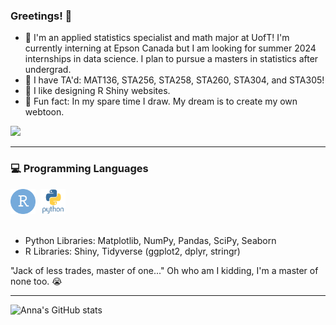 ### Greetings! 👋
- :blue_book: I'm an applied statistics specialist and math major at UofT! I'm currently interning at Epson Canada but I am looking for summer 2024 internships in data science. I plan to pursue a masters in statistics after undergrad.
- :school: I have TA'd: MAT136, STA256, STA258, STA260, STA304, and STA305!
- :blue_heart: I like designing R Shiny websites.
- :shit: Fun fact: In my spare time I draw. My dream is to create my own webtoon.

<p>
 <a href="https://www.linkedin.com/in/anna-ly-statistics-specialist/"><img src="https://img.shields.io/badge/LinkedIn-blue?style=for-the-badge&logo=linkedin&logoColor=white" /></a>&nbsp;&nbsp;&nbsp;&nbsp;
<p>

***

### :computer: Programming Languages
<div>
  <img src="https://github.com/devicons/devicon/blob/master/icons/rstudio/rstudio-original.svg" title="r" alt="r" width="40" height="40"/>&nbsp;
  <img src="https://github.com/devicons/devicon/blob/master/icons/python/python-original-wordmark.svg" title="Python" alt="Python" width="40" height="40"/>&nbsp;
</div>
<br>

- Python Libraries: Matplotlib, NumPy, Pandas, SciPy, Seaborn
- R Libraries: Shiny, Tidyverse (ggplot2, dplyr, stringr)

"Jack of less trades, master of one..." Oh who am I kidding, I'm a master of none too. :sob:

***

![Anna's GitHub stats](https://github-readme-stats.vercel.app/api?username=annahuynhly&show_icons=true&theme=tokyonight)
